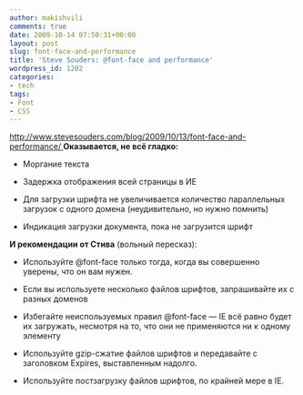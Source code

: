 ```yaml
---
author: makishvili
comments: true
date: 2009-10-14 07:50:31+00:00
layout: post
slug: font-face-and-performance
title: 'Steve Souders: @font-face and performance'
wordpress_id: 1202
categories:
- tech
tags:
- Font
- СSS
---
```


[http://www.stevesouders.com/blog/2009/10/13/font-face-and-performance/
](http://www.stevesouders.com/blog/2009/10/13/font-face-and-performance/)
**Оказывается, не всё гладко:**




  * Моргание текста


  * Задержка отображения всей страницы в ИЕ


  * Для загрузки шрифта не увеличивается количество параллельных загрузок с одного домена (неудивительно, но нужно помнить)


  * Индикация загрузки документа, пока не загрузится шрифт





**И рекомендации от Стива** (вольный пересказ):



	
  * Используйте @font-face только тогда, когда вы совершенно уверены, что он вам нужен.


	
  * Если вы используете несколько файлов шрифтов, запрашивайте их с разных доменов


	
  * Избегайте неиспользуемых правил @font-face —  IE всё равно будет их загружать, несмотря на то, что они не применяются ни к одному элементу


	
  * Используйте gzip-сжатие файлов шрифтов и передавайте с заголовком Expires, выставленным надолго.


	
  * Используйте постзагрузку файлов шрифтов, по крайней мере в IE.



